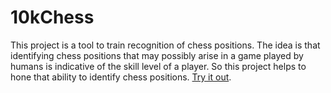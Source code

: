 # 10kChess

This project is a tool to train recognition of chess positions. The idea is that identifying chess positions that may possibly arise in a game played by humans is indicative of the skill level of a player. So this project helps to hone that ability to identify chess positions. [Try it out](https://10kchess.vercel.app).

